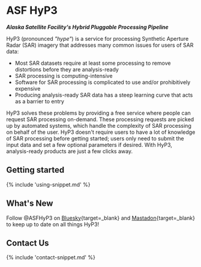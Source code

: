 # ASF HyP3

***Alaska Satellite Facility's Hybrid Pluggable Processing Pipeline***

HyP3 (pronounced *"hype"*) is a service for processing Synthetic Aperture Radar (SAR) imagery that addresses many common issues for users of
SAR data:

* Most SAR datasets require at least some processing to remove distortions before they are analysis-ready
* SAR processing is computing-intensive
* Software for SAR processing is complicated to use and/or prohibitively expensive
* Producing analysis-ready SAR data has a steep learning curve that acts as a barrier to entry

HyP3 solves these problems by providing a free service where people can request SAR processing on-demand. These
processing requests are picked up by automated systems, which handle the complexity of SAR processing on behalf of the
user. HyP3 doesn't require users to have a lot of knowledge of SAR processing before getting started; users only need to
submit the input data and set a few optional parameters if desired. With HyP3, analysis-ready products are just a few
clicks away.

## Getting started

{% include 'using-snippet.md' %}

## What's New

Follow @ASFHyP3 on [Bluesky](https://bsky.app/profile/asfhyp3.bsky.social "https://bsky.app/profile/asfhyp3.bsky.social" ){target=_blank} 
and [Mastadon](https://mastodon.social/@ASFHyP3 "https://mastodon.social/@ASFHyP3" ){target=_blank}
to keep up to date on all things HyP3!

## Contact Us

{% include 'contact-snippet.md' %}

